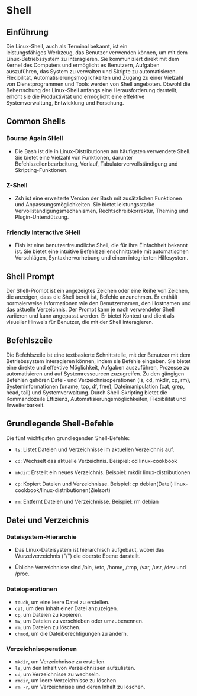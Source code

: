 # Shell

## Einführung

Die Linux-Shell, auch als Terminal bekannt, ist ein leistungsfähiges Werkzeug, das Benutzer verwenden können, um mit dem Linux-Betriebssystem zu interagieren. Sie kommuniziert direkt mit dem Kernel des Computers und ermöglicht es Benutzern, Aufgaben auszuführen, das System zu verwalten und Skripte zu automatisieren. Flexibilität, Automatisierungsmöglichkeiten und Zugang zu einer Vielzahl von Dienstprogrammen und Tools werden von Shell angeboten. Obwohl die Beherrschung der Linux-Shell anfangs eine Herausforderung darstellt, erhöht sie die Produktivität und ermöglicht eine effektive Systemverwaltung, Entwicklung und Forschung.

## Common Shells

### Bourne Again SHell

- Die Bash ist die in Linux-Distributionen am häufigsten verwendete Shell. Sie bietet eine Vielzahl von Funktionen, darunter Befehlszeilenbearbeitung, Verlauf, Tabulatorvervollständigung und Skripting-Funktionen.

### Z-Shell

- Zsh ist eine erweiterte Version der Bash mit zusätzlichen Funktionen und Anpassungsmöglichkeiten. Sie bietet leistungsstarke Vervollständigungsmechanismen, Rechtschreibkorrektur, Theming und Plugin-Unterstützung.

### Friendly Interactive SHell

- Fish ist eine benutzerfreundliche Shell, die für ihre Einfachheit bekannt ist. Sie bietet eine intuitive Befehlszeilenschnittstelle mit automatischen Vorschlägen, Syntaxhervorhebung und einem integrierten Hilfesystem.

## Shell Prompt

Der Shell-Prompt ist ein angezeigtes Zeichen oder eine Reihe von Zeichen, die anzeigen, dass die Shell bereit ist, Befehle anzunehmen. Er enthält normalerweise Informationen wie den Benutzernamen, den Hostnamen und das aktuelle Verzeichnis. Der Prompt kann je nach verwendeter Shell variieren und kann angepasst werden. Er bietet Kontext und dient als visueller Hinweis für Benutzer, die mit der Shell interagieren.

## Befehlszeile

Die Befehlszeile ist eine textbasierte Schnittstelle, mit der Benutzer mit dem Betriebssystem interagieren können, indem sie Befehle eingeben. Sie bietet eine direkte und effektive Möglichkeit, Aufgaben auszuführen, Prozesse zu automatisieren und auf Systemressourcen zuzugreifen. Zu den gängigen Befehlen gehören Datei- und Verzeichnisoperationen (ls, cd, mkdir, cp, rm), Systeminformationen (uname, top, df, free), Dateimanipulation (cat, grep, head, tail) und Systemverwaltung. Durch Shell-Skripting bietet die Kommandozeile Effizienz, Automatisierungsmöglichkeiten, Flexibilität und Erweiterbarkeit.

## Grundlegende Shell-Befehle

Die fünf wichtigsten grundlegenden Shell-Befehle:

- `ls`: Listet Dateien und Verzeichnisse im aktuellen Verzeichnis auf.

- `cd`: Wechselt das aktuelle Verzeichnis.
Beispiel: cd linux-cookbook

- `mkdir`: Erstellt ein neues Verzeichnis.
Beispiel: mkdir linux-distributionen

- `cp`: Kopiert Dateien und Verzeichnisse.
Beispiel: cp debian(Datei) linux-cookbook/linux-distributionen(Zielsort)

- `rm`: Entfernt Dateien und Verzeichnisse.
Beispiel: rm debian

## Datei und Verzeichnis

### Dateisystem-Hierarchie

- Das Linux-Dateisystem ist hierarchisch aufgebaut, wobei das Wurzelverzeichnis ("/") die oberste Ebene darstellt.

- Übliche Verzeichnisse sind /bin, /etc, /home, /tmp, /var, /usr, /dev und /proc.

### Dateioperationen

- `touch`, um eine leere Datei zu erstellen.
- `cat`, um den Inhalt einer Datei anzuzeigen.
- `cp`, um Dateien zu kopieren.
- `mv`, um Dateien zu verschieben oder umzubenennen.
- `rm`, um Dateien zu löschen.
- `chmod`, um die Dateiberechtigungen zu ändern.

### Verzeichnisoperationen

- `mkdir`, um Verzeichnisse zu erstellen.
- `ls`, um den Inhalt von Verzeichnissen aufzulisten.
- `cd`, um Verzeichnisse zu wechseln.
- `rmdir`, um leere Verzeichnisse zu löschen.
- `rm -r`, um Verzeichnisse und deren Inhalt zu löschen.
